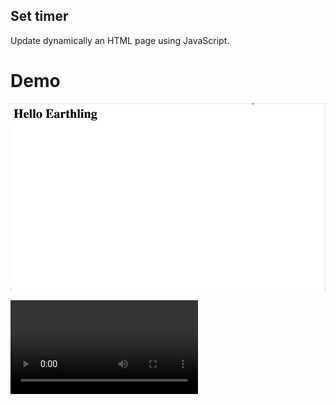 ## Set timer

Update dynamically an HTML page using JavaScript.

# Demo

![Set timer Demo](demo/demo.gif)

![Set timer Demo](demo/demo.mp4)



